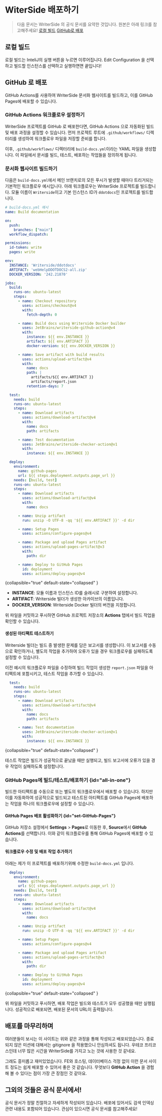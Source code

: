 # WiterSide 배포하기

> 다음 문서는 WriterSide 의 공식 문서를 요약한 것입니다.
> 원본은 아래 링크를 참고해주세요!
> [로컬 빌드](https://www.jetbrains.com/help/writerside/local-build.html#0)
> [GitHub로 배포](https://www.jetbrains.com/help/writerside/deploy-docs-to-github-pages.html#0)

## 로컬 빌드
로컬 빌드는 InteliJ의 실행 버튼을 누르면 이루어집니다.
Edit Configuration 을 선택하고 빌드할 인스턴스를 선택하고 실행하면면 끝입니다!



## GitHub 로 배포

GitHub Actions를 사용하여 WriterSide 문서화 웹사이트를 빌드하고, 이를 GitHub Pages에 배포할 수 있습니다.

### GitHub Actions 워크플로우 설정하기

WriterSide 프로젝트를 GitHub 로 배포한다면, GitHub Actions 으로 자동화된 빌드 및 배포 과정을 설정할 수 있습니다.
먼저 프로젝트 루트에 `.github/workflows/` 디렉터리를 생성하여 워크플로우 파일을 저장할 준비를 합니다.

이후, `.github/workflows/` 디렉터리에 `build-docs.yml`이라는 YAML 파일을 생성합니다.
이 파일에서 문서를 빌드, 테스트, 배포하는 작업들을 정의하게 됩니다.

### 문서화 웹사이트 빌드하기

다음은 `build-docs.yml`에서 메인 브랜치로의 모든 푸시가 발생할 때마다 트리거되는 기본적인 워크플로우 예시입니다.
아래 워크플로우는 WriterSide 프로젝트를 빌드합니다.
모듈 이름이 `Writerside`이고 기본 인스턴스 ID가 `ddotdocs`인 프로젝트를 빌드합니다.

```yaml
# build-docs.yml 예시
name: Build documentation

on:
  push:
    branches: ["main"]
  workflow_dispatch:

permissions:
  id-token: write
  pages: write

env:
  INSTANCE: 'Writerside/ddotdocs'
  ARTIFACT: 'webHelpDDOTDOCS2-all.zip'
  DOCKER_VERSION: '242.21870'

jobs:
  build:
    runs-on: ubuntu-latest
    steps:
      - name: Checkout repository
        uses: actions/checkout@v4
        with:
          fetch-depth: 0

      - name: Build docs using Writerside Docker builder
        uses: JetBrains/writerside-github-action@v4
        with:
          instance: ${{ env.INSTANCE }}
          artifact: ${{ env.ARTIFACT }}
          docker-version: ${{ env.DOCKER_VERSION }}

      - name: Save artifact with build results
        uses: actions/upload-artifact@v4
        with:
          name: docs
          path: |
            artifacts/${{ env.ARTIFACT }}
            artifacts/report.json
          retention-days: 7

  test:
    needs: build
    runs-on: ubuntu-latest
    steps:
      - name: Download artifacts
        uses: actions/download-artifact@v4
        with:
          name: docs
          path: artifacts

      - name: Test documentation
        uses: JetBrains/writerside-checker-action@v1
        with:
          instance: ${{ env.INSTANCE }}

  deploy:
    environment:
      name: github-pages
      url: ${{ steps.deployment.outputs.page_url }}
    needs: [build, test]
    runs-on: ubuntu-latest
    steps:
      - name: Download artifacts
        uses: actions/download-artifact@v4
        with:
          name: docs

      - name: Unzip artifact
        run: unzip -O UTF-8 -qq '${{ env.ARTIFACT }}' -d dir

      - name: Setup Pages
        uses: actions/configure-pages@v4

      - name: Package and upload Pages artifact
        uses: actions/upload-pages-artifact@v3
        with:
          path: dir

      - name: Deploy to GitHub Pages
        id: deployment
        uses: actions/deploy-pages@v4
```
{collapsible="true" default-state="collapsed" }

- **INSTANCE**: 모듈 이름과 인스턴스 ID를 슬래시로 구분하여 설정합니다.
- **ARTIFACT**: Writerside 빌더가 생성한 아카이브의 이름입니다.
- **DOCKER_VERSION**: Writerside Docker 빌더의 버전을 지정합니다.

위 파일을 커밋하고 푸시하면 GitHub 프로젝트 저장소의 **Actions** 탭에서 빌드 작업을 확인할 수 있습니다.

#### 생성된 아티팩트 테스트하기

Writerside 빌더는 빌드 중 발생한 문제를 담은 보고서를 생성합니다.
이 보고서를 수동으로 확인하거나, 별도의 작업을 추가하여 오류가 있을 경우 워크플로우를 실패하도록 설정할 수 있습니다.

이전 예시의 워크플로우 파일을 수정하여 빌드 작업이 생성한 `report.json` 파일을 아티팩트에 포함시키고, 테스트 작업을 추가할 수 있습니다.

```yaml
  test:
    needs: build
    runs-on: ubuntu-latest
    steps:
      - name: Download artifacts
        uses: actions/download-artifact@v4
        with:
          name: docs
          path: artifacts

      - name: Test documentation
        uses: JetBrains/writerside-checker-action@v1
        with:
          instance: ${{ env.INSTANCE }}
```
{collapsible="true" default-state="collapsed" }

테스트 작업은 빌드가 성공적으로 끝났을 때만 실행되고, 빌드 보고서에 오류가 있을 경우 작업이 실패하도록 설정합니다.

### GitHub Pages에 빌드/테스트/배포하기 {id="all-in-one"}

빌드한 아티팩트를 수동으로 또는 별도의 워크플로우에서 배포할 수 있습니다.
하지만 이를 자동화하여 성공적으로 빌드되고 테스트된 아티팩트를 GitHub Pages에 배포하는 작업을 하나의 워크플로우에 설정할 수 있습니다.

#### GitHub Pages 배포 활성화하기 {id="set-GitHub-Pages"}

GitHub 저장소 설정에서 **Settings** > **Pages**로 이동한 후, **Source**에서 **GitHub Actions**를 선택합니다.
이와 같이 워크플로우를 통해 GitHub Pages에 배포할 수 있습니다.

#### 워크플로우 수정 및 배포 작업 추가하기

아래는 제가 이 프로젝트를 배포하기위해 수정한 `build-docs.yml` 입니다.

```yaml
  deploy:
    environment:
      name: github-pages
      url: ${{ steps.deployment.outputs.page_url }}
    needs: [build, test]
    runs-on: ubuntu-latest
    steps:
      - name: Download artifacts
        uses: actions/download-artifact@v4
        with:
          name: docs

      - name: Unzip artifact
        run: unzip -O UTF-8 -qq '${{ env.ARTIFACT }}' -d dir

      - name: Setup Pages
        uses: actions/configure-pages@v4

      - name: Package and upload Pages artifact
        uses: actions/upload-pages-artifact@v3
        with:
          path: dir

      - name: Deploy to GitHub Pages
        id: deployment
        uses: actions/deploy-pages@v4
```
{collapsible="true" default-state="collapsed" }

위 파일을 커밋하고 푸시하면, 배포 작업은 빌드와 테스트가 모두 성공했을 때만 실행됩니다.
성공적으로 배포되면, 배포된 문서의 URL이 출력됩니다.

## 배포를 마무리하며

여러분들이 보시는 이 사이트는 위와 같은 과정을 통해 작성되고 배포되었습니다.
종료되지 않은 미션에 대해서는 gitignore 을 적용했으니 안심하셔도 됩니다.
우테코 프리코스인데 너무 많은 시간을 WriterSide를 가지고 노는 것에 사용한 것 같네요.

그래도 흥미롭고 재미있었습니다.
FE와 호스팅, 데이터베이스 걱정 없이 이런 문서 사이트 정도는 쉽게 배포할 수 있어서 좋은 것 같습니다.
무엇보다 **GitHub Action** 을 경험해 볼 수 있다는 점이 가장 큰 장점인 것 같아요.

## 그외의 것들은 공식 문서에서!

공식 문서가 정말 친절하고 자세하게 작성되어 있습니다.
배포에 있어서도 검색 인덱싱 관련 내용도 포함되어 있습니다.
관심이 있으시면 공식 문서를 참고해주세요!